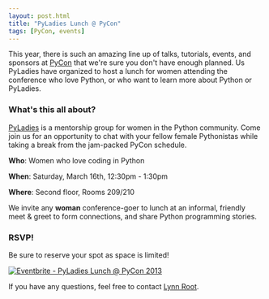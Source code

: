 ```yaml
---
layout: post.html
title: "PyLadies Lunch @ PyCon"
tags: [PyCon, events]
---
```


This year, there is such an amazing line up of talks, tutorials, events, and sponsors at [PyCon](http://us.pycon.org) that we're sure you don't have enough planned.  Us PyLadies have organized to host a lunch for women attending the conference who love Python, or who want to learn more about Python or PyLadies.

### What's this all about?

[PyLadies](http://pyladies.com "PyLadies Homepage") is a mentorship group for women in the Python community. Come join us for an opportunity to chat with your fellow female Pythonistas while taking a break from the jam-packed PyCon schedule.

**Who**: Women who love coding in Python

**When**: Saturday, March 16th, 12:30pm - 1:30pm
 
**Where**: Second floor, Rooms 209/210


We invite any **woman** conference-goer to lunch at an informal, friendly meet & greet to form connections, and share Python programming stories.

### RSVP!

Be sure to reserve your spot as space is limited! 

<a href="http://www.eventbrite.com/event/5227826570?ref=ebtnebregn" target="_blank"><img src="http://www.eventbrite.com/custombutton?eid=5227826570" alt="Eventbrite - PyLadies Lunch @ PyCon 2013" /></a> 

If you have any questions, feel free to contact [Lynn Root](mailto:lynn@lynnroot.com).